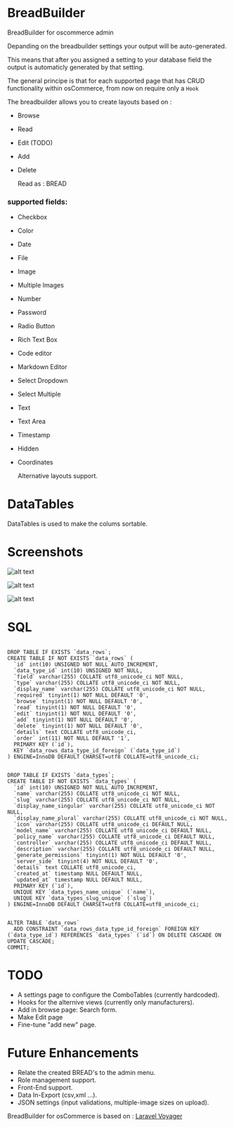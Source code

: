 # BreadBuilder
BreadBuilder for oscommerce admin

Depanding on the breadbuilder settings your output will be auto-generated.

This means that after you assigned a setting to your database field the output is automaticly generated by that setting.

The general principe is that for each supported page that has CRUD functionality within osCommerce, from now on require only a `Hook`

The breadbuilder allows you to create layouts based on :
-  Browse
-  Read
-  Edit (TODO)
-  Add
-  Delete

    Read as : BREAD
    
### supported fields:
- Checkbox
- Color
- Date
- File
- Image
- Multiple Images
- Number
- Password
- Radio Button
- Rich Text Box
- Code editor
- Markdown Editor
- Select Dropdown
- Select Multiple
- Text
- Text Area
- Timestamp
- Hidden
- Coordinates

  Alternative layouts support. 


# DataTables

DataTables is used to make the colums sortable.

# Screenshots

![alt text][screenshot1]

[screenshot1]: https://github.com/osc2nuke/breadbuilder/raw/master/screenshots/breadpage-1.png "Screenshot 1"

![alt text][screenshot2]

[screenshot2]: https://github.com/osc2nuke/breadbuilder/raw/master/screenshots/breadpage-manufacturer.png "Screenshot 2"

![alt text][screenshot3]

[screenshot3]: https://github.com/osc2nuke/breadbuilder/raw/master/screenshots/manufacturers.png "Screenshot 3"

# SQL
```

DROP TABLE IF EXISTS `data_rows`;
CREATE TABLE IF NOT EXISTS `data_rows` (
  `id` int(10) UNSIGNED NOT NULL AUTO_INCREMENT,
  `data_type_id` int(10) UNSIGNED NOT NULL,
  `field` varchar(255) COLLATE utf8_unicode_ci NOT NULL,
  `type` varchar(255) COLLATE utf8_unicode_ci NOT NULL,
  `display_name` varchar(255) COLLATE utf8_unicode_ci NOT NULL,
  `required` tinyint(1) NOT NULL DEFAULT '0',
  `browse` tinyint(1) NOT NULL DEFAULT '0',
  `read` tinyint(1) NOT NULL DEFAULT '0',
  `edit` tinyint(1) NOT NULL DEFAULT '0',
  `add` tinyint(1) NOT NULL DEFAULT '0',
  `delete` tinyint(1) NOT NULL DEFAULT '0',
  `details` text COLLATE utf8_unicode_ci,
  `order` int(11) NOT NULL DEFAULT '1',
  PRIMARY KEY (`id`),
  KEY `data_rows_data_type_id_foreign` (`data_type_id`)
) ENGINE=InnoDB DEFAULT CHARSET=utf8 COLLATE=utf8_unicode_ci;


DROP TABLE IF EXISTS `data_types`;
CREATE TABLE IF NOT EXISTS `data_types` (
  `id` int(10) UNSIGNED NOT NULL AUTO_INCREMENT,
  `name` varchar(255) COLLATE utf8_unicode_ci NOT NULL,
  `slug` varchar(255) COLLATE utf8_unicode_ci NOT NULL,
  `display_name_singular` varchar(255) COLLATE utf8_unicode_ci NOT NULL,
  `display_name_plural` varchar(255) COLLATE utf8_unicode_ci NOT NULL,
  `icon` varchar(255) COLLATE utf8_unicode_ci DEFAULT NULL,
  `model_name` varchar(255) COLLATE utf8_unicode_ci DEFAULT NULL,
  `policy_name` varchar(255) COLLATE utf8_unicode_ci DEFAULT NULL,
  `controller` varchar(255) COLLATE utf8_unicode_ci DEFAULT NULL,
  `description` varchar(255) COLLATE utf8_unicode_ci DEFAULT NULL,
  `generate_permissions` tinyint(1) NOT NULL DEFAULT '0',
  `server_side` tinyint(4) NOT NULL DEFAULT '0',
  `details` text COLLATE utf8_unicode_ci,
  `created_at` timestamp NULL DEFAULT NULL,
  `updated_at` timestamp NULL DEFAULT NULL,
  PRIMARY KEY (`id`),
  UNIQUE KEY `data_types_name_unique` (`name`),
  UNIQUE KEY `data_types_slug_unique` (`slug`)
) ENGINE=InnoDB DEFAULT CHARSET=utf8 COLLATE=utf8_unicode_ci;


ALTER TABLE `data_rows`
  ADD CONSTRAINT `data_rows_data_type_id_foreign` FOREIGN KEY (`data_type_id`) REFERENCES `data_types` (`id`) ON DELETE CASCADE ON UPDATE CASCADE;
COMMIT;

```
# TODO
- A settings page to configure the ComboTables (currently hardcoded).
- Hooks for the alternive views (currently only manufacturers).
- Add in browse page: Search form.
- Make Edit page
- Fine-tune "add new" page.

# Future Enhancements
- Relate the created BREAD's to the admin menu.
- Role management support.
- Front-End support.
- Data In-Export (csv,xml ...).
- JSON settings (input validations, multiple-image sizes on upload).

BreadBuilder for osCommerce is based on : [Laravel Voyager](https://laravelvoyager.com/)
